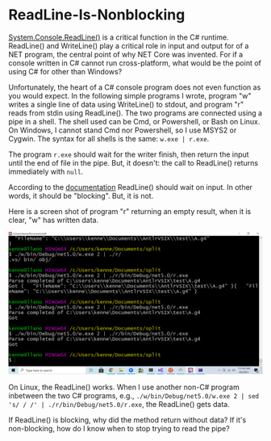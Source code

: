 # ReadLine-Is-Nonblocking
[System.Console.ReadLine()](https://docs.microsoft.com/en-us/dotnet/api/system.console.readline?view=net-5.0) is a critical function in the C# runtime. ReadLine() and WriteLine() play a critical role
in input and output for of a NET program, the central point of why NET Core was invented.
For if a console written in C# cannot run cross-platform,
what would be the point of using C# for other than Windows?

Unfortunately, the heart of a C# console program does not even function as you would expect. In the following simple programs I wrote,
program "w" writes a single line of data using WriteLine() to stdout, and program "r" reads from stdin using ReadLine().
The two programs are connected using a pipe in a shell. The shell used can be Cmd, or Powershell, or Bash on Linux. On Windows,
I cannot stand Cmd nor Powershell, so I use MSYS2 or Cygwin.
The syntax for all shells is the same: `w.exe | r.exe`.

The program `r.exe` should wait for the writer finish, then return the input until the end of file in the pipe. But, it doesn't:
the call to ReadLine() returns immediately with `null`.

According to the [documentation](https://docs.microsoft.com/en-us/dotnet/api/system.console.readline?view=net-5.0) ReadLine()
should wait on input. In other words, it should be "blocking". But, it is not.

Here is a screen shot of program "r" returning an empty result, when it is clear, "w" has written data.

![To err is human, but not for computer](Screenshot%20(27).png)

On Linux, the ReadLine() works. When I use another non-C# program inbetween the two
C# programs, e.g., `./w/bin/Debug/net5.0/w.exe 2 | sed 's/ / /' | ./r/bin/Debug/net5.0/r.exe`,
the ReadLine() gets data.

If ReadLine() is blocking, why did the method return without data? If it's non-blocking, how do I know when to stop trying to read the pipe?
